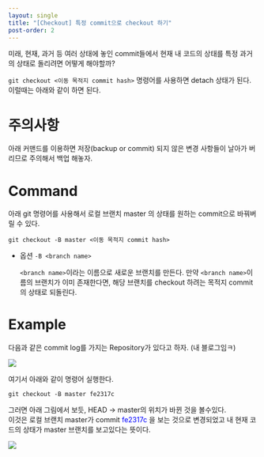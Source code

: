 ```yaml
---
layout: single
title: "[Checkout] 특정 commit으로 checkout 하기"
post-order: 2
---
```


미래, 현재, 과거 등 여러 상태에 놓인 commit들에서 현재 내 코드의 상태를 특정 과거의 상태로 돌리려면 어떻게 해야할까?

`git checkout <이동 목적지 commit hash>` 명령어를 사용하면 detach 상태가 된다. 이럴때는 아래와 같이 하면 된다.

# 주의사항

  아래 커맨드를 이용하면 저장(backup or commit) 되지 않은 변경 사항들이 날아가 버리므로 주의해서 백업 해놓자.

# Command

아래 git 명령어를 사용해서 로컬 브랜치 master 의 상태를 원하는 commit으로 바꿔버릴 수 있다.

``` shell
git checkout -B master <이동 목적지 commit hash>
```

* 옵션 `-B <branch name>`

    `<branch name>`이라는 이름으로 새로운 브랜치를 만든다. 만약 `<branch name>`이름의 브랜치가 이미 존재한다면, 해당 브랜치를 checkout 하려는 목적지 commit의 상태로 되돌린다.

# Example

다음과 같은 commit log를 가지는 Repository가 있다고 하자. <span class='md-monologue'>(내 블로그임ㅋ)</span>

![](https://drive.google.com/uc?export=view&id=1BwE3ZHoUhTLLaHQcs26fLf77QC46RMII)

여기서 아래와 같이 명령어 실행한다.

```shell
git checkout -B master fe2317c
```

그러면 아래 그림에서 보듯, HEAD -> master의 위치가 바뀐 것을 볼수있다.<br/>
이것은 로컬 브랜치 master가 commit <span style="color: blue;">fe2317c</span> 을 보는 것으로 변경되었고 내 현재 코드의 상태가 master 브랜치를 보고있다는 뜻이다.

![](https://drive.google.com/uc?export=view&id=1RJ3YbUNaFu0E7g7_nOWXRrMdax3vM_jo)
